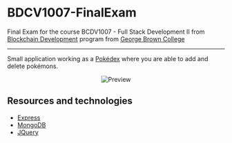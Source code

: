 # BDCV1007-FinalExam

Final Exam for the course BCDV1007 - Full Stack Development II from [Blockchain Development](https://www.georgebrown.ca/programs/blockchain-development-program-t175/) program from [George Brown College](https://www.georgebrown.ca)

---
Small application working as a [Pokédex](https://www.pokemon.com/) where you are able to add and delete pokémons.

<div align="center">

![Preview](../assets/exam_preview.gif?raw=true)

</div>

## Resources and technologies
- [Express](http://expressjs.com/)
- [MongoDB](https://www.mongodb.com/)
- [JQuery](https://jquery.com/)

